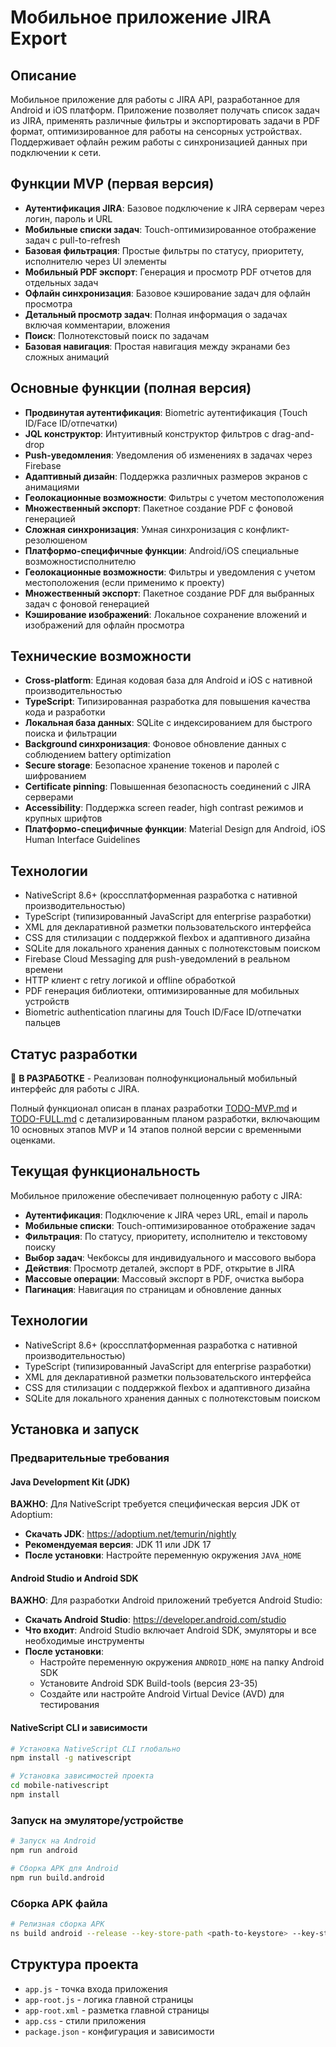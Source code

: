 # Мобильное приложение JIRA Export

## Описание
Мобильное приложение для работы с JIRA API, разработанное для Android и iOS платформ. Приложение позволяет получать список задач из JIRA, применять различные фильтры и экспортировать задачи в PDF формат, оптимизированное для работы на сенсорных устройствах. Поддерживает офлайн режим работы с синхронизацией данных при подключении к сети.

## Функции MVP (первая версия)
- **Аутентификация JIRA**: Базовое подключение к JIRA серверам через логин, пароль и URL
- **Мобильные списки задач**: Touch-оптимизированное отображение задач с pull-to-refresh
- **Базовая фильтрация**: Простые фильтры по статусу, приоритету, исполнителю через UI элементы
- **Мобильный PDF экспорт**: Генерация и просмотр PDF отчетов для отдельных задач
- **Офлайн синхронизация**: Базовое кэширование задач для офлайн просмотра
- **Детальный просмотр задач**: Полная информация о задачах включая комментарии, вложения
- **Поиск**: Полнотекстовый поиск по задачам
- **Базовая навигация**: Простая навигация между экранами без сложных анимаций

## Основные функции (полная версия)
- **Продвинутая аутентификация**: Biometric аутентификация (Touch ID/Face ID/отпечатки)
- **JQL конструктор**: Интуитивный конструктор фильтров с drag-and-drop
- **Push-уведомления**: Уведомления об изменениях в задачах через Firebase
- **Адаптивный дизайн**: Поддержка различных размеров экранов с анимациями
- **Геолокационные возможности**: Фильтры с учетом местоположения
- **Множественный экспорт**: Пакетное создание PDF с фоновой генерацией
- **Сложная синхронизация**: Умная синхронизация с конфликт-резолюшеном
- **Платформо-специфичные функции**: Android/iOS специальные возможностисполнителю
- **Геолокационные возможности**: Фильтры и уведомления с учетом местоположения (если применимо к проекту)
- **Множественный экспорт**: Пакетное создание PDF для выбранных задач с фоновой генерацией
- **Кэширование изображений**: Локальное сохранение вложений и изображений для офлайн просмотра

## Технические возможности
- **Cross-platform**: Единая кодовая база для Android и iOS с нативной производительностью
- **TypeScript**: Типизированная разработка для повышения качества кода и разработки
- **Локальная база данных**: SQLite с индексированием для быстрого поиска и фильтрации
- **Background синхронизация**: Фоновое обновление данных с соблюдением battery optimization
- **Secure storage**: Безопасное хранение токенов и паролей с шифрованием
- **Certificate pinning**: Повышенная безопасность соединений с JIRA серверами
- **Accessibility**: Поддержка screen reader, high contrast режимов и крупных шрифтов
- **Платформо-специфичные функции**: Material Design для Android, iOS Human Interface Guidelines

## Технологии
- NativeScript 8.6+ (кроссплатформенная разработка с нативной производительностью)
- TypeScript (типизированный JavaScript для enterprise разработки)
- XML для декларативной разметки пользовательского интерфейса
- CSS для стилизации с поддержкой flexbox и адаптивного дизайна
- SQLite для локального хранения данных с полнотекстовым поиском
- Firebase Cloud Messaging для push-уведомлений в реальном времени
- HTTP клиент с retry логикой и offline обработкой
- PDF генерация библиотеки, оптимизированные для мобильных устройств
- Biometric authentication плагины для Touch ID/Face ID/отпечатки пальцев

## Статус разработки
🚧 **В РАЗРАБОТКЕ** - Реализован полнофункциональный мобильный интерфейс для работы с JIRA.

Полный функционал описан в планах разработки [TODO-MVP.md](TODO-MVP.md) и [TODO-FULL.md](TODO-FULL.md) с детализированным планом разработки, включающим 10 основных этапов MVP и 14 этапов полной версии с временными оценками.

## Текущая функциональность
Мобильное приложение обеспечивает полноценную работу с JIRA:
- **Аутентификация**: Подключение к JIRA через URL, email и пароль
- **Мобильные списки**: Touch-оптимизированное отображение задач
- **Фильтрация**: По статусу, приоритету, исполнителю и текстовому поиску
- **Выбор задач**: Чекбоксы для индивидуального и массового выбора
- **Действия**: Просмотр деталей, экспорт в PDF, открытие в JIRA
- **Массовые операции**: Массовый экспорт в PDF, очистка выбора
- **Пагинация**: Навигация по страницам и обновление данных

## Технологии
- NativeScript 8.6+ (кроссплатформенная разработка с нативной производительностью)
- TypeScript (типизированный JavaScript для enterprise разработки)
- XML для декларативной разметки пользовательского интерфейса
- CSS для стилизации с поддержкой flexbox и адаптивного дизайна
- SQLite для локального хранения данных с полнотекстовым поиском

## Установка и запуск

### Предварительные требования

#### Java Development Kit (JDK)
**ВАЖНО**: Для NativeScript требуется специфическая версия JDK от Adoptium:
- **Скачать JDK**: https://adoptium.net/temurin/nightly
- **Рекомендуемая версия**: JDK 11 или JDK 17
- **После установки**: Настройте переменную окружения `JAVA_HOME`

#### Android Studio и Android SDK
**ВАЖНО**: Для разработки Android приложений требуется Android Studio:
- **Скачать Android Studio**: https://developer.android.com/studio
- **Что входит**: Android Studio включает Android SDK, эмуляторы и все необходимые инструменты
- **После установки**:
  - Настройте переменную окружения `ANDROID_HOME` на папку Android SDK
  - Установите Android SDK Build-tools (версия 23-35)
  - Создайте или настройте Android Virtual Device (AVD) для тестирования

#### NativeScript CLI и зависимости
```bash
# Установка NativeScript CLI глобально
npm install -g nativescript

# Установка зависимостей проекта
cd mobile-nativescript
npm install
```

### Запуск на эмуляторе/устройстве
```bash
# Запуск на Android
npm run android

# Сборка APK для Android
npm run build.android
```

### Сборка APK файла
```bash
# Релизная сборка APK
ns build android --release --key-store-path <path-to-keystore> --key-store-password <password> --key-store-alias <alias> --key-store-alias-password <alias-password>
```

## Структура проекта
- `app.js` - точка входа приложения
- `app-root.js` - логика главной страницы
- `app-root.xml` - разметка главной страницы
- `app.css` - стили приложения
- `package.json` - конфигурация и зависимости